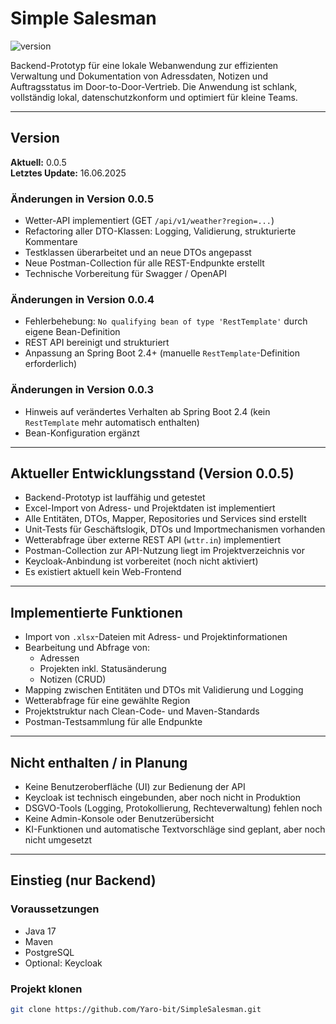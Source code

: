 # Simple Salesman

![version](https://img.shields.io/badge/version-0.0.5-blue)

Backend-Prototyp für eine lokale Webanwendung zur effizienten Verwaltung und Dokumentation von Adressdaten, Notizen und Auftragsstatus im Door-to-Door-Vertrieb. Die Anwendung ist schlank, vollständig lokal, datenschutzkonform und optimiert für kleine Teams.

---

## Version

**Aktuell:** 0.0.5  
**Letztes Update:** 16.06.2025

### Änderungen in Version 0.0.5

- Wetter-API implementiert (GET `/api/v1/weather?region=...`)
- Refactoring aller DTO-Klassen: Logging, Validierung, strukturierte Kommentare
- Testklassen überarbeitet und an neue DTOs angepasst
- Neue Postman-Collection für alle REST-Endpunkte erstellt
- Technische Vorbereitung für Swagger / OpenAPI

### Änderungen in Version 0.0.4

- Fehlerbehebung: `No qualifying bean of type 'RestTemplate'` durch eigene Bean-Definition
- REST API bereinigt und strukturiert
- Anpassung an Spring Boot 2.4+ (manuelle `RestTemplate`-Definition erforderlich)

### Änderungen in Version 0.0.3

- Hinweis auf verändertes Verhalten ab Spring Boot 2.4 (kein `RestTemplate` mehr automatisch enthalten)
- Bean-Konfiguration ergänzt

---

## Aktueller Entwicklungsstand (Version 0.0.5)

- Backend-Prototyp ist lauffähig und getestet
- Excel-Import von Adress- und Projektdaten ist implementiert
- Alle Entitäten, DTOs, Mapper, Repositories und Services sind erstellt
- Unit-Tests für Geschäftslogik, DTOs und Importmechanismen vorhanden
- Wetterabfrage über externe REST API (`wttr.in`) implementiert
- Postman-Collection zur API-Nutzung liegt im Projektverzeichnis vor
- Keycloak-Anbindung ist vorbereitet (noch nicht aktiviert)
- Es existiert aktuell kein Web-Frontend

---

## Implementierte Funktionen

- Import von `.xlsx`-Dateien mit Adress- und Projektinformationen
- Bearbeitung und Abfrage von:
  - Adressen
  - Projekten inkl. Statusänderung
  - Notizen (CRUD)
- Mapping zwischen Entitäten und DTOs mit Validierung und Logging
- Wetterabfrage für eine gewählte Region
- Projektstruktur nach Clean-Code- und Maven-Standards
- Postman-Testsammlung für alle Endpunkte

---

## Nicht enthalten / in Planung

- Keine Benutzeroberfläche (UI) zur Bedienung der API
- Keycloak ist technisch eingebunden, aber noch nicht in Produktion
- DSGVO-Tools (Logging, Protokollierung, Rechteverwaltung) fehlen noch
- Keine Admin-Konsole oder Benutzerübersicht
- KI-Funktionen und automatische Textvorschläge sind geplant, aber noch nicht umgesetzt

---

## Einstieg (nur Backend)

### Voraussetzungen

- Java 17
- Maven
- PostgreSQL
- Optional: Keycloak

### Projekt klonen

```bash
git clone https://github.com/Yaro-bit/SimpleSalesman.git
